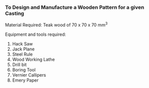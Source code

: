 ### To Design and Manufacture a Wooden Pattern for a given Casting

Material Required: Teak wood of 70 x 70 x 70 mm<sup>3</sup>

Equipment and tools required:
1. Hack Saw<br>
2. Jack Plane<br>
3. Steel Rule<br>
4. Wood Working Lathe<br>
5. Drill bit<br>
6. Boring Tool<br>
7. Vernier Callipers<br>
8. Emery Paper